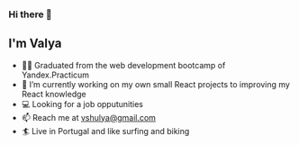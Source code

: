### Hi there 👋
## I'm Valya

- 👩‍🎓 Graduated from the web development bootcamp of Yandex.Practicum
- 🔭 I’m currently working on my own small React projects to improving my React knowledge
- :computer: Looking for a job opputunities
- 📫 Reach me at vshulya@gmail.com
- :surfer: Live in Portugal and like surfing and biking


